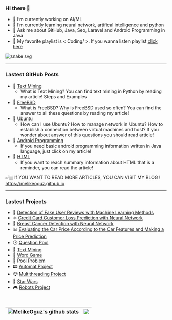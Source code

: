 ### Hi there 👋


- 🔭 I’m currently working on AI/ML
- 🌱 I’m currently learning neural network, artifical intelligence and python
- 💬 Ask me about GitHub, Java, Seo, Laravel and Android Programming in Java
- 🎼 My favorite playlist is < Coding/ >. If you wanna listen playlist [click here](https://open.spotify.com/playlist/7IImK40Rng4pclYflKPLs9?si=GbnLLfN5TfyrTAE2M5OQlg) 

![snake svg](https://github.com/melikeoguz/melikeoguz/blob/output/github-contribution-grid-snake.svg) <br>


<hr>

### Lastest GitHub Posts

- 📌 [Text Mining](https://github.com/melikeoguz/Metin-Madenciligi-Calisma-Kagitlari)
  - What is Text Mining? You can find text mining in Python by reading my article! Steps and Examples 
- 📌 [FreeBSD](https://github.com/melikeoguz/FreeBSD)
  - What is FreeBSD? Why is FreeBSD used so often? You can find the answer to all these questions by reading my article!
- 📌 [Ubuntu](https://github.com/melikeoguz/Ubuntu)
  -  How can I use Ubuntu? How to manage network in Ubuntu? How to establish a connection between virtual machines and host? If you wonder about answer of this questions you should read article!
- 📌 [Android Programming](https://github.com/melikeoguz/Android-Programming)
  - If you need basic android programming information written in Java language, just click on my article!
- 📌 [HTML](https://github.com/melikeoguz/HTML)
  - If you want to reach summary information about HTML that is a reminder, you can read the article!

👉🏼 If YOU WANT TO READ MORE ARTICLES, YOU CAN VISIT MY BLOG ! https://melikeoguz.github.io

<hr>

### Lastest Projects

- 🔎 [Detection of Fake User Reviews with Machine Learning Methods](https://github.com/melikeoguz/fake-comment-detection)
- ⚛️ [Credit Card Customer Loss Prediction with Neural Network](https://github.com/melikeoguz/credit-cart-customers-bank-churners-with-neural-network)
- 💉 [Breast Cancer Detection with Neural Network](https://github.com/melikeoguz/breast-cancer-detection-with-deep-learning)
- 📊 [Evaluating the Car Price According to the Car Features and Making a Price Prediction](https://github.com/melikeoguz/data-mining/blob/main/CarPrice.ipynb)
- 🕑 [Question Pool](https://github.com/melikeoguz/Soru-Havuzu)
- 📝 [Text Mining](https://github.com/melikeoguz/Metin-Madenciligi-Calisma-Kagitlari)
- 📱 [Word Game](https://github.com/melikeoguz/Word-Game)
- 🚰 [Pool Problem](https://github.com/melikeoguz/Pool-Problem)
- 📟 [Automat Project](https://github.com/melikeoguz/Automat-Project)
- 📪 [Multithreading Project](https://github.com/melikeoguz/Multithreading-Project)
- 👾 [Star Wars](https://github.com/melikeoguz/Star-Wars-Game-Project)
- 🎮 [Robots Project](https://github.com/melikeoguz/Robots-Project)

<br>

| <a href="https://github.com/melikeoguz/github-readme-stats"><img align="center" src="https://github-readme-stats.vercel.app/api?username=melikeoguz&show_icons=true&include_all_commits=true&theme=buefy&hide_border=true" alt="MelikeOguz's github stats" /></a> | <a href="https://github.com/melikeoguz/github-readme-stats"><img align="center" src="https://github-readme-stats.vercel.app/api/top-langs/?username=melikeoguz&layout=compact&theme=buefy&hide_border=true" /></a> |
| ------------- | ------------- |





